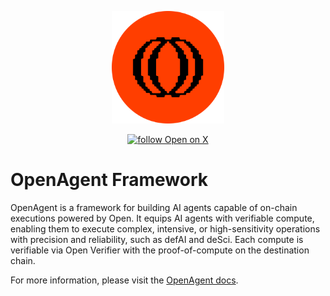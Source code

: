 <!-- markdownlint-disable -->
<p align="center">
  <img width="180" src="https://raw.githubusercontent.com/webisopen/.github/main/assets/logo-round.png" alt="Open logo">
</p>
<p align="center">
  <a href="https://x.com/intent/follow?screen_name=webisopen"><img src="https://img.shields.io/twitter/follow/webisopen?style=social&logoColor=%23ff4307" alt="follow Open on X"></a>
  <!-- add NPM and other badges when needed -->
</p>
<!-- markdownlint-enable -->

# OpenAgent Framework

OpenAgent is a framework for building AI agents capable of on-chain executions powered by Open. It equips AI agents with verifiable compute, enabling them to execute complex, intensive, or high-sensitivity operations with precision and reliability, such as defAI and deSci. Each compute is verifiable via Open Verifier with the proof-of-compute on the destination chain.

For more information, please visit the [OpenAgent docs](https://docs.open.network/guide/openstack/openagent).
